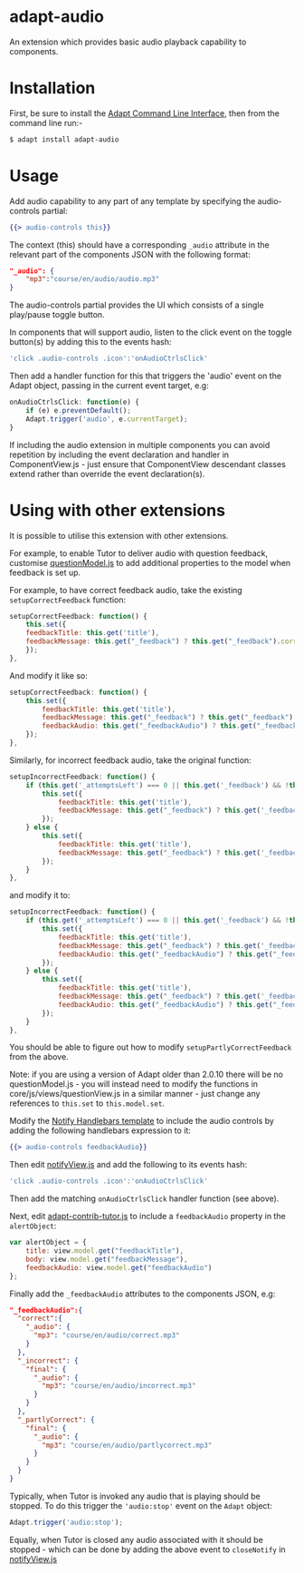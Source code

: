 adapt-audio
===========

An extension which provides basic audio playback capability to components.

Installation
============

First, be sure to install the [Adapt Command Line Interface](https://github.com/adaptlearning/adapt-cli/), then from the command line run:-
```bash
$ adapt install adapt-audio
```
Usage
=====

Add audio capability to any part of any template by specifying the audio-controls partial:
```hbs
{{> audio-controls this}}
```
The context (this) should have a corresponding `_audio` attribute in the relevant part of the components JSON with the following format:
```json
"_audio": {
	"mp3":"course/en/audio/audio.mp3"
}
```
The audio-controls partial provides the UI which consists of a single play/pause toggle button.

In components that will support audio, listen to the click event on the toggle button(s) by adding this to the events hash:
```js
'click .audio-controls .icon':'onAudioCtrlsClick'
```

Then add a handler function for this that triggers the 'audio' event on the Adapt object, passing in the current event target, e.g:
```js
onAudioCtrlsClick: function(e) {
    if (e) e.preventDefault();
    Adapt.trigger('audio', e.currentTarget);
}
```
If including the audio extension in multiple components you can avoid repetition by including the event declaration and handler in ComponentView.js - just ensure that ComponentView descendant classes extend rather than override the event declaration(s).

Using with other extensions
===========================
It is possible to utilise this extension with other extensions. 

For example, to enable Tutor to deliver audio with question feedback, customise [questionModel.js](https://github.com/adaptlearning/adapt_framework/blob/master/src/core/js/models/questionModel.js) to add additional properties to the model when feedback is set up. 

For example, to have correct feedback audio, take the existing `setupCorrectFeedback` function:

```js
setupCorrectFeedback: function() {
    this.set({
	feedbackTitle: this.get('title'),
	feedbackMessage: this.get("_feedback") ? this.get("_feedback").correct : ""
    });
},
```
And modify it like so:
```js
setupCorrectFeedback: function() {
    this.set({
        feedbackTitle: this.get('title'),
        feedbackMessage: this.get("_feedback") ? this.get("_feedback").correct : "",
        feedbackAudio: this.get("_feedbackAudio") ? this.get("_feedbackAudio").correct : {}
    });
},
```
Similarly, for incorrect feedback audio, take the original function:
```js
setupIncorrectFeedback: function() {
    if (this.get('_attemptsLeft') === 0 || this.get('_feedback') && !this.get('_feedback')._incorrect.notFinal) {
        this.set({
            feedbackTitle: this.get('title'),
            feedbackMessage: this.get("_feedback") ? this.get('_feedback')._incorrect.final : ""
        });
    } else {
        this.set({
            feedbackTitle: this.get('title'),
            feedbackMessage: this.get("_feedback") ? this.get('_feedback')._incorrect.notFinal : ""
        });
    }
},
```
and modify it to:
```js
setupIncorrectFeedback: function() {
    if (this.get('_attemptsLeft') === 0 || this.get('_feedback') && !this.get('_feedback')._incorrect.notFinal) {
        this.set({
            feedbackTitle: this.get('title'),
            feedbackMessage: this.get("_feedback") ? this.get('_feedback')._incorrect.final : "",
            feedbackAudio: this.get("_feedbackAudio") ? this.get("_feedbackAudio")._incorrect.final : {}
        });
    } else {
        this.set({
            feedbackTitle: this.get('title'),
            feedbackMessage: this.get("_feedback") ? this.get('_feedback')._incorrect.notFinal : "",
            feedbackAudio: this.get("_feedbackAudio") ? this.get("_feedbackAudio")._incorrect.notFinal : {}
        });
    }
},
```
You should be able to figure out how to modify `setupPartlyCorrectFeedback` from the above.

Note: if you are using a version of Adapt older than 2.0.10 there will be no questionModel.js - you will instead need to modify the functions in core/js/views/questionView.js in a similar manner - just change any references to `this.set` to `this.model.set`.

Modify the [Notify Handlebars template](https://github.com/adaptlearning/adapt_framework/blob/master/src/core/templates/notify.hbs) to include the audio controls by adding the following handlebars expression to it:
```hbs
{{> audio-controls feedbackAudio}}
```
Then edit [notifyView.js](https://github.com/adaptlearning/adapt_framework/blob/master/src/core/js/views/notifyView.js) and add the following to its events hash:
```js
'click .audio-controls .icon':'onAudioCtrlsClick'
```
Then add the matching `onAudioCtrlsClick` handler function (see above).

Next, edit [adapt-contrib-tutor.js](https://github.com/adaptlearning/adapt-contrib-tutor/blob/master/js/adapt-contrib-tutor.js) to include a `feedbackAudio` property in the `alertObject`:
```js
var alertObject = {
    title: view.model.get("feedbackTitle"),
    body: view.model.get("feedbackMessage"),
    feedbackAudio: view.model.get("feedbackAudio")
};
```
Finally add the `_feedbackAudio` attributes to the components JSON, e.g:
```json
"_feedbackAudio":{
  "correct":{
    "_audio": {
      "mp3": "course/en/audio/correct.mp3"
    }
  },
  "_incorrect": {
    "final": {
      "_audio": {
        "mp3": "course/en/audio/incorrect.mp3"
      }
    }
  },
  "_partlyCorrect": {
    "final": {
      "_audio": {
        "mp3": "course/en/audio/partlycorrect.mp3"
      }
    }
  }
}
```

Typically, when Tutor is invoked any audio that is playing should be stopped. To do this trigger the `'audio:stop'` event on the `Adapt` object:
```js
Adapt.trigger('audio:stop');
```
Equally, when Tutor is closed any audio associated with it should be stopped - which can be done by adding the above event to `closeNotify` in [notifyView.js](https://github.com/adaptlearning/adapt_framework/blob/master/src/core/js/views/notifyView.js)
